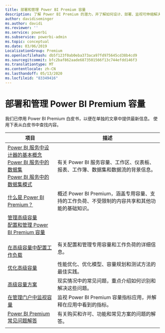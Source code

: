 ```yaml
---
title: 部署和管理 Power BI Premium 容量
description: 了解 Power BI Premium 的潜力，并了解如何设计、部署、监视可伸缩解决方案并对其进行故障排除。
author: davidiseminger
ms.author: davidi
ms.reviewer: ''
ms.service: powerbi
ms.subservice: powerbi-admin
ms.topic: conceptual
ms.date: 03/06/2019
LocalizationGroup: Premium
ms.openlocfilehash: db5f123f0ab0eba373aca97fd975645cd38b4cd9
ms.sourcegitcommit: bfc2baf862aade6873501566f13c744efdd146f3
ms.translationtype: MT
ms.contentlocale: zh-CN
ms.lasthandoff: 05/13/2020
ms.locfileid: "83349416"
---
```

# <a name="deploying-and-managing-power-bi-premium-capacities"></a>部署和管理 Power BI Premium 容量

我们已停用 Power BI Premium 白皮书，以便在单独的文章中提供最新信息。 使用下表从白皮书中查找内容。 

| 项目 | 描述 |
|-----|----|
| [Power BI 服务中设计器的基本概念](../fundamentals/service-basic-concepts.md)</br>[Power BI 服务中的数据集](../connect-data/service-datasets-understand.md)</br>[Power BI 服务中的数据集模式](../connect-data/service-dataset-modes-understand.md) | 有关 Power BI 服务容量、工作区、仪表板、报表、工作簿、数据集和数据流的背景信息。 |
| [什么是 Power BI Premium？](../admin/service-premium-what-is.md) | 概述 Power BI Premium，涵盖专用容量、支持的工作负荷、不受限制的内容共享和其他功能的基础知识。  |
| [管理高级容量](../admin/service-premium-capacity-manage.md)</br>[配置和管理 Power BI Premium 容量](../admin/service-admin-premium-manage.md)
</br>[在高级容量中配置工作负载](../admin/service-admin-premium-workloads.md) | 有关配置和管理专用容量和工作负荷的详细信息。 |
| [优化高级容量](../admin/service-premium-capacity-optimize.md) | 性能优化、优化模型、容量规划和测试方法的最佳实践。 |
| [高级容量方案](../admin/service-premium-capacity-scenarios.md) | 现实情况中的常见问题，重点介绍如何识别和解决这些问题。 |
| [在管理门户中监视容量](../admin/service-admin-premium-monitor-portal.md) | 监视 Power BI Premium 容量指标应用，并解释在应用中看到的指标。 |
| [Power BI Premium 常见问题解答](../admin/service-premium-faq.md) | 有关购买和许可、功能和常见方案的问题的解答。 |
| | |
